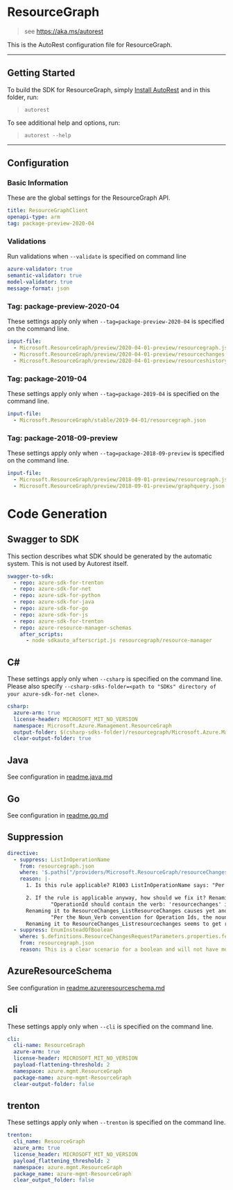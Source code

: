 # ResourceGraph

> see https://aka.ms/autorest

This is the AutoRest configuration file for ResourceGraph.

---

## Getting Started

To build the SDK for ResourceGraph, simply [Install AutoRest](https://aka.ms/autorest/install) and in this folder, run:

> `autorest`

To see additional help and options, run:

> `autorest --help`

---

## Configuration

### Basic Information

These are the global settings for the ResourceGraph API.

``` yaml
title: ResourceGraphClient
openapi-type: arm
tag: package-preview-2020-04
```

### Validations

Run validations when `--validate` is specified on command line

``` yaml $(validate)
azure-validator: true
semantic-validator: true
model-validator: true
message-format: json
```

### Tag: package-preview-2020-04

These settings apply only when `--tag=package-preview-2020-04` is specified on the command line.

``` yaml $(tag) == 'package-preview-2020-04'
input-file:
  - Microsoft.ResourceGraph/preview/2020-04-01-preview/resourcegraph.json
  - Microsoft.ResourceGraph/preview/2020-04-01-preview/resourcechanges.json
  - Microsoft.ResourceGraph/preview/2020-04-01-preview/resourceshistory.json
```

### Tag: package-2019-04

These settings apply only when `--tag=package-2019-04` is specified on the command line.

``` yaml $(tag) == 'package-2019-04'
input-file:
  - Microsoft.ResourceGraph/stable/2019-04-01/resourcegraph.json
```

### Tag: package-2018-09-preview

These settings apply only when `--tag=package-2018-09-preview` is specified on the command line.

``` yaml $(tag) == 'package-2018-09-preview'
input-file:
  - Microsoft.ResourceGraph/preview/2018-09-01-preview/resourcegraph.json
  - Microsoft.ResourceGraph/preview/2018-09-01-preview/graphquery.json
```

# Code Generation

## Swagger to SDK

This section describes what SDK should be generated by the automatic system.
This is not used by Autorest itself.

``` yaml $(swagger-to-sdk)
swagger-to-sdk:
  - repo: azure-sdk-for-trenton
  - repo: azure-sdk-for-net
  - repo: azure-sdk-for-python
  - repo: azure-sdk-for-java
  - repo: azure-sdk-for-go
  - repo: azure-sdk-for-js
  - repo: azure-sdk-for-trenton
  - repo: azure-resource-manager-schemas
    after_scripts:
      - node sdkauto_afterscript.js resourcegraph/resource-manager
```

## C#

These settings apply only when `--csharp` is specified on the command line.
Please also specify `--csharp-sdks-folder=<path to "SDKs" directory of your azure-sdk-for-net clone>`.

``` yaml $(csharp)
csharp:
  azure-arm: true
  license-header: MICROSOFT_MIT_NO_VERSION
  namespace: Microsoft.Azure.Management.ResourceGraph
  output-folder: $(csharp-sdks-folder)/resourcegraph/Microsoft.Azure.Management.ResourceGraph/src/Generated
  clear-output-folder: true
```

## Java

See configuration in [readme.java.md](./readme.java.md)

## Go

See configuration in [readme.go.md](./readme.go.md)

## Suppression

``` yaml
directive:
  - suppress: ListInOperationName
    from: resourcegraph.json
    where: '$.paths["/providers/Microsoft.ResourceGraph/resourceChanges"].post.operationId'
    reason: |-
      1. Is this rule applicable? R1003 ListInOperationName says: "Per ARM SDK guidelines, each 'GET' operation on a resource should have "list" in the name...". However, this is POST, not GET.

      2. If the rule is applicable anyway, how should we fix it? Renaming it to ResourceChanges_List causes another warning:
              "OperationId should contain the verb: 'resourcechanges' in:'ResourceChanges_List'. Consider updating the operationId"
      Renaming it to ResourceChanges_ListResourceChanges causes yet another warning:
              "Per the Noun_Verb convention for Operation Ids, the noun 'ResourceChanges' should not appear after the underscore."
      Renaming it to ResourceChanges_Listresourcechanges seems to get rid of warnings, but the result looks very strange.
  - suppress: EnumInsteadOfBoolean
    where: $.definitions.ResourceChangesRequestParameters.properties.fetchPropertyChanges
    from: resourcegraph.json
    reason: This is a clear scenario for a boolean and will not have more than 2 values in the future.
```

## AzureResourceSchema

See configuration in [readme.azureresourceschema.md](./readme.azureresourceschema.md)

## cli

These settings apply only when `--cli` is specified on the command line.

``` yaml $(cli)
cli:
  cli-name: ResourceGraph
  azure-arm: true
  license-header: MICROSOFT_MIT_NO_VERSION
  payload-flattening-threshold: 2
  namespace: azure.mgmt.ResourceGraph
  package-name: azure-mgmt-ResourceGraph
  clear-output-folder: false
```

## trenton

These settings apply only when `--trenton` is specified on the command line.

``` yaml $(trenton)
trenton:
  cli_name: ResourceGraph
  azure_arm: true
  license_header: MICROSOFT_MIT_NO_VERSION
  payload_flattening_threshold: 2
  namespace: azure.mgmt.ResourceGraph
  package_name: azure-mgmt-ResourceGraph
  clear_output_folder: false
```
